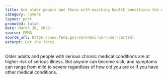 ```yaml
---
title: Are older people and those with existing health conditions the only ones at risk?
category: rumors
layout: post
promoted: false
date: March 26, 2020
source: FEMA
source_url: https://www.fema.gov/coronavirus-rumor-control
excerpt: Get the facts
---
```


Older adults and people with serious chronic medical conditions are at higher risk of serious illness. But anyone can become sick, and symptoms can range from mild to severe regardless of how old you are or if you have other medical conditions.
